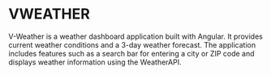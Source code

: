 # VWEATHER
V-Weather is a weather dashboard application built with Angular. It provides current weather conditions and a 3-day weather forecast. The application includes features such as a search bar for entering a city or ZIP code and displays weather information using the WeatherAPI.
